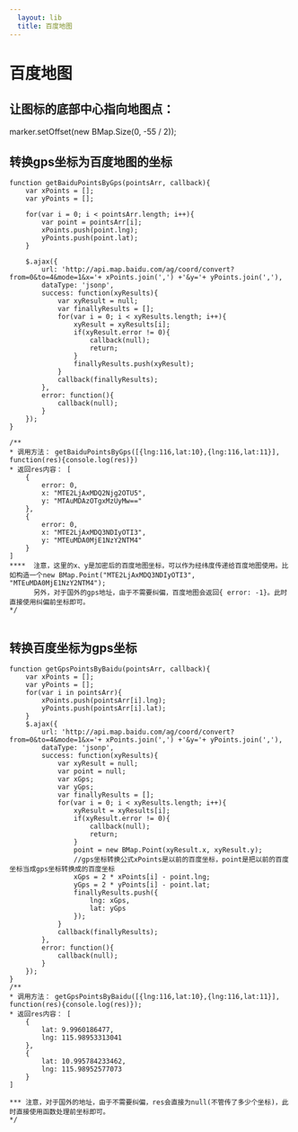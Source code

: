 ```yaml
---
  layout: lib
  title: 百度地图
---
```


# 百度地图

## 让图标的底部中心指向地图点：

marker.setOffset(new BMap.Size(0, -55 / 2));

## 转换gps坐标为百度地图的坐标

<pre><code data-language="javascript">function getBaiduPointsByGps(pointsArr, callback){
    var xPoints = [];
    var yPoints = [];

    for(var i = 0; i < pointsArr.length; i++){
        var point = pointsArr[i];
        xPoints.push(point.lng);
        yPoints.push(point.lat);
    }

    $.ajax({
        url: 'http://api.map.baidu.com/ag/coord/convert?from=0&to=4&mode=1&x='+ xPoints.join(',') +'&y='+ yPoints.join(','),
        dataType: 'jsonp',
        success: function(xyResults){
            var xyResult = null;
            var finallyResults = [];
            for(var i = 0; i < xyResults.length; i++){
                xyResult = xyResults[i];
                if(xyResult.error != 0){
                    callback(null);
                    return;
                }
                finallyResults.push(xyResult);
            }
            callback(finallyResults);
        },
        error: function(){
            callback(null);
        }
    });
}

/**
* 调用方法： getBaiduPointsByGps([{lng:116,lat:10},{lng:116,lat:11}], function(res){console.log(res)})
* 返回res内容： [
    {
        error: 0,
        x: "MTE2LjAxMDQ2Njg2OTU5",
        y: "MTAuMDAzOTgxMzUyMw=="
    },
    {
        error: 0,
        x: "MTE2LjAxMDQ3NDIyOTI3",
        y: "MTEuMDA0MjE1NzY2NTM4"
    }
]
****  注意，这里的x、y是加密后的百度地图坐标，可以作为经纬度传递给百度地图使用。比如构造一个new BMap.Point("MTE2LjAxMDQ3NDIyOTI3", "MTEuMDA0MjE1NzY2NTM4");
      另外，对于国外的gps地址，由于不需要纠偏，百度地图会返回{ error: -1}。此时直接使用纠偏前坐标即可。
*/

</code></pre>

## 转换百度坐标为gps坐标

<pre><code data-language="javascript">function getGpsPointsByBaidu(pointsArr, callback){
    var xPoints = [];
    var yPoints = [];
    for(var i in pointsArr){
        xPoints.push(pointsArr[i].lng);
        yPoints.push(pointsArr[i].lat);
    }
    $.ajax({
        url: 'http://api.map.baidu.com/ag/coord/convert?from=0&to=4&mode=1&x='+ xPoints.join(',') +'&y='+ yPoints.join(','),
        dataType: 'jsonp',
        success: function(xyResults){
            var xyResult = null;
            var point = null;
            var xGps;
            var yGps;
            var finallyResults = [];
            for(var i = 0; i < xyResults.length; i++){
                xyResult = xyResults[i];
                if(xyResult.error != 0){
                    callback(null);
                    return;
                }
                point = new BMap.Point(xyResult.x, xyResult.y);
                //gps坐标转换公式xPoints是以前的百度坐标，point是把以前的百度坐标当成gps坐标转换成的百度坐标
                xGps = 2 * xPoints[i] - point.lng;
                yGps = 2 * yPoints[i] - point.lat;
                finallyResults.push({
                    lng: xGps,
                    lat: yGps
                });
            }
            callback(finallyResults);
        },
        error: function(){
            callback(null);
        }
    });
}
/**
* 调用方法： getGpsPointsByBaidu([{lng:116,lat:10},{lng:116,lat:11}], function(res){console.log(res)});
* 返回res内容： [
    {
        lat: 9.9960186477,
        lng: 115.98953313041
    },
    {
        lat: 10.995784233462,
        lng: 115.98952577073
    }
]

*** 注意，对于国外的地址，由于不需要纠偏，res会直接为null(不管传了多少个坐标)，此时直接使用函数处理前坐标即可。
*/
</code></pre>